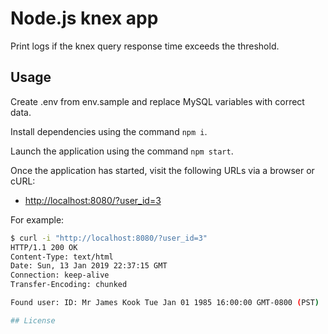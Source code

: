 # Node.js knex app

Print logs if the knex query response time exceeds the threshold.

## Usage

Create .env from env.sample and replace MySQL variables with correct data.

Install dependencies using the command `npm i`.

Launch the application using the command `npm start`.

Once the application has started, visit the following URLs via
a browser or cURL:

* <http://localhost:8080/?user_id=3>

For example:

```sh
$ curl -i "http://localhost:8080/?user_id=3"
HTTP/1.1 200 OK
Content-Type: text/html
Date: Sun, 13 Jan 2019 22:37:15 GMT
Connection: keep-alive
Transfer-Encoding: chunked

Found user: ID: Mr James Kook Tue Jan 01 1985 16:00:00 GMT-0800 (PST)

## License
